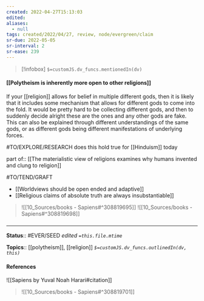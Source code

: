 ```yaml
---
created: 2022-04-27T15:13:03 
edited: 
aliases:
  - null
tags: created/2022/04/27, review, node/evergreen/claim
sr-due: 2022-05-05
sr-interval: 2
sr-ease: 239
---
```

> [!infobox]
`$=customJS.dv_funcs.mentionedIn(dv)`

#### [[Polytheism is inherently more open to other religions]]

If your [[religion]] allows for belief in multiple different gods, then it is likely that it includes some mechanism that allows for different gods to come into the fold.
It would be pretty hard to be collecting different gods,
and then to suddenly decide alright these are the ones and any other gods are fake.
This can also be explained through different understandings of the same gods, or as different gods being different manifestations of underlying forces.

#TO/EXPLORE/RESEARCH does this hold true for [[Hinduism]] today

part of:: [[The materialistic view of religions examines why humans invented and clung to religion]]

#TO/TEND/GRAFT 
- [[Worldviews should be open ended and adaptive]]
- [[Religious claims of absolute truth are always insubstantiable]]

> ![[10_Sources/books - Sapiens#^308819695]]
> ![[10_Sources/books - Sapiens#^308819698]]


### <hr class="footnote"/>

**Status**:: #EVER/SEED 
*edited `=this.file.mtime`*

**Topics**:: [[polytheism]], [[religion]] 
*`$=customJS.dv_funcs.outlinedIn(dv, this)`*

#### References

![[Sapiens by Yuval Noah Harari#citation]]

> ![[10_Sources/books - Sapiens#^308819701]]
